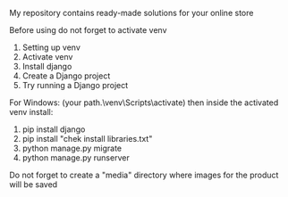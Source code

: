 My repository contains ready-made solutions for your online store

Before using do not forget to activate venv

1. Setting up venv
2. Activate venv
3. Install django
4. Create a Django project
5. Try running a Django project

For Windows: (your path.\venv\Scripts\activate) then inside the activated venv install:
1. pip install django
2. pip install "chek install libraries.txt"
3. python manage.py migrate
4. python manage.py runserver

Do not forget to create a "media" directory where images for the product will be saved

